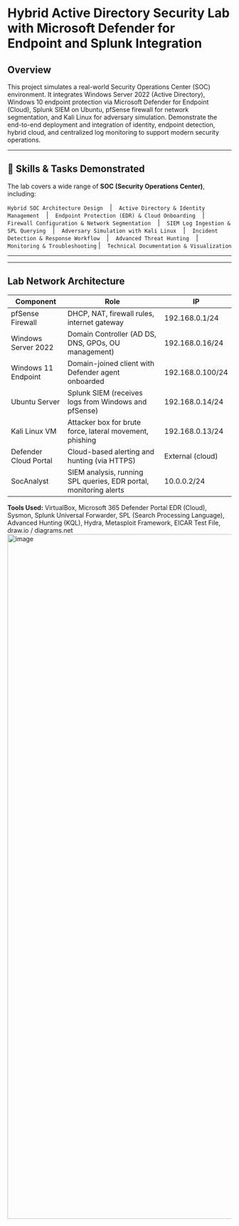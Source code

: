 # Hybrid Active Directory Security Lab with Microsoft Defender for Endpoint and Splunk Integration
## Overview
This project simulates a real-world Security Operations Center (SOC) environment. It integrates Windows Server 2022 (Active Directory), Windows 10 endpoint protection via Microsoft Defender for Endpoint (Cloud), Splunk SIEM on Ubuntu, pfSense firewall for network segmentation, and Kali Linux for adversary simulation. Demonstrate the end-to-end deployment and integration of identity, endpoint detection, hybrid cloud, and centralized log monitoring to support modern security operations.



---

## 🔹 Skills & Tasks Demonstrated  
The lab covers a wide range of **SOC (Security Operations Center)**, including:

<p float="left">  
<code>Hybrid SOC Architecture Design</code> &nbsp;&nbsp; | &nbsp;&nbsp; <code>Active Directory & Identity Management</code> &nbsp;&nbsp; | &nbsp;&nbsp; <code>Endpoint Protection (EDR) & Cloud Onboarding</code> &nbsp;&nbsp; | &nbsp;&nbsp; <code>Firewall Configuration & Network Segmentation</code> &nbsp;&nbsp; | &nbsp;&nbsp; <code>SIEM Log Ingestion & SPL Querying</code> &nbsp;&nbsp; | &nbsp;&nbsp; <code>Adversary Simulation with Kali Linux</code> &nbsp;&nbsp; | &nbsp;&nbsp; <code>Incident Detection & Response Workflow</code> &nbsp;&nbsp; | &nbsp;&nbsp; <code>Advanced Threat Hunting</code> &nbsp;&nbsp; | &nbsp;&nbsp; <code>Monitoring & Troubleshooting</code>  | &nbsp;&nbsp; <code>Technical Documentation & Visualization</code>  
</p>
</p>


---


---

## Lab Network Architecture

| Component | Role | IP |
|-----------|------|----|
|pfSense Firewall	 | DHCP, NAT, firewall rules, internet gateway	 |192.168.0.1/24 |
| Windows Server 2022 | Domain Controller (AD DS, DNS, GPOs, OU management) | 192.168.0.16/24 |
|Windows 11 Endpoint | Domain-joined client with Defender agent onboarded| 192.168.0.100/24 |
| Ubuntu Server | Splunk SIEM (receives logs from Windows and pfSense) |192.168.0.14/24 |
|Kali Linux VM | Attacker box for brute force, lateral movement, phishing | 192.168.0.13/24 |
|Defender Cloud Portal | Cloud-based alerting and hunting (via HTTPS)	 | External (cloud) |
|SocAnalyst |SIEM analysis, running SPL queries, EDR portal, monitoring alerts | 10.0.0.2/24 |

**Tools Used:** VirtualBox, Microsoft 365 Defender Portal EDR (Cloud), Sysmon, Splunk Universal Forwarder, SPL (Search Processing Language), Advanced Hunting (KQL), Hydra, Metasploit Framework, EICAR Test File, draw.io / diagrams.net
<img width="1024" height="1536" alt="image" src="https://github.com/user-attachments/assets/c607fa31-cbc6-45d6-8f48-4cefea799f11" />
